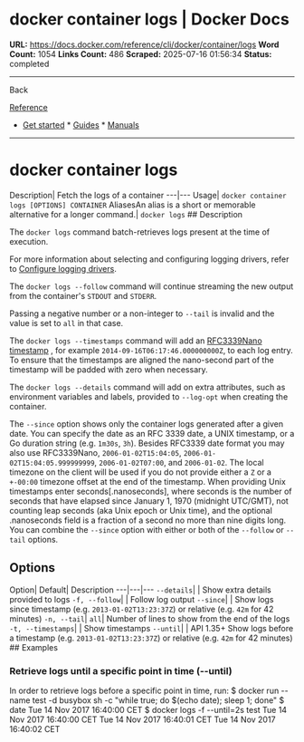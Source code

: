 # docker container logs | Docker Docs

**URL:** https://docs.docker.com/reference/cli/docker/container/logs
**Word Count:** 1054
**Links Count:** 486
**Scraped:** 2025-07-16 01:56:34
**Status:** completed

---

Back

[Reference](https://docs.docker.com/reference/)

  * [Get started](https://docs.docker.com/get-started/)   * [Guides](https://docs.docker.com/guides/)   * [Manuals](https://docs.docker.com/manuals/)

* * *

# docker container logs

Description| Fetch the logs of a container   ---|---   Usage| `docker container logs [OPTIONS] CONTAINER`   AliasesAn alias is a short or memorable alternative for a longer command.| `docker logs`      ## Description

The `docker logs` command batch-retrieves logs present at the time of execution.

For more information about selecting and configuring logging drivers, refer to [Configure logging drivers](https://docs.docker.com/engine/logging/configure/).

The `docker logs --follow` command will continue streaming the new output from the container's `STDOUT` and `STDERR`.

Passing a negative number or a non-integer to `--tail` is invalid and the value is set to `all` in that case.

The `docker logs --timestamps` command will add an [RFC3339Nano timestamp](https://pkg.go.dev/time#RFC3339Nano) , for example `2014-09-16T06:17:46.000000000Z`, to each log entry. To ensure that the timestamps are aligned the nano-second part of the timestamp will be padded with zero when necessary.

The `docker logs --details` command will add on extra attributes, such as environment variables and labels, provided to `--log-opt` when creating the container.

The `--since` option shows only the container logs generated after a given date. You can specify the date as an RFC 3339 date, a UNIX timestamp, or a Go duration string \(e.g. `1m30s`, `3h`\). Besides RFC3339 date format you may also use RFC3339Nano, `2006-01-02T15:04:05`, `2006-01-02T15:04:05.999999999`, `2006-01-02T07:00`, and `2006-01-02`. The local timezone on the client will be used if you do not provide either a `Z` or a `+-00:00` timezone offset at the end of the timestamp. When providing Unix timestamps enter seconds\[.nanoseconds\], where seconds is the number of seconds that have elapsed since January 1, 1970 \(midnight UTC/GMT\), not counting leap seconds \(aka Unix epoch or Unix time\), and the optional .nanoseconds field is a fraction of a second no more than nine digits long. You can combine the `--since` option with either or both of the `--follow` or `--tail` options.

## Options

Option| Default| Description   ---|---|---   `--details`| | Show extra details provided to logs   `-f, --follow`| | Follow log output   `--since`| | Show logs since timestamp \(e.g. `2013-01-02T13:23:37Z`\) or relative \(e.g. `42m` for 42 minutes\)      `-n, --tail`| `all`| Number of lines to show from the end of the logs   `-t, --timestamps`| | Show timestamps   `--until`| | API 1.35+ Show logs before a timestamp \(e.g. `2013-01-02T13:23:37Z`\) or relative \(e.g. `42m` for 42 minutes\)         ## Examples

### Retrieve logs until a specific point in time \(--until\)

In order to retrieve logs before a specific point in time, run:               $ docker run --name test -d busybox sh -c "while true; do $(echo date); sleep 1; done"     $ date     Tue 14 Nov 2017 16:40:00 CET     $ docker logs -f --until=2s test     Tue 14 Nov 2017 16:40:00 CET     Tue 14 Nov 2017 16:40:01 CET     Tue 14 Nov 2017 16:40:02 CET